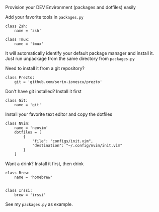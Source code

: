 Provision your DEV Environment (packages and dotfiles) easily

Add your favorite tools in `packages.py`

```
class Zsh:
    name = 'zsh'

class Tmux:
    name = 'tmux'
```

It will automatically identify your default package manager and install it.
Just run unpackage from the same directory from `packages.py`

Need to install it from a git repository?

```
class Prezto:
    git = 'github.com/sorin-ionescu/prezto'
```

Don't have git installed? Install it first

```
class Git:
    name = 'git'
```

Install your favorite text editor and copy the dotfiles

```
class NVim:
    name = 'neovim'
    dotfiles = [
        {
            "file": "configs/init.vim",
            "destination": "~/.config/nvim/init.vim"
        }
    ]
```

Want a drink? Install it first, then drink
```
class Brew:
    name = 'homebrew'


class Irssi:
    brew = 'irssi'
```


See my `packages.py` as example.
